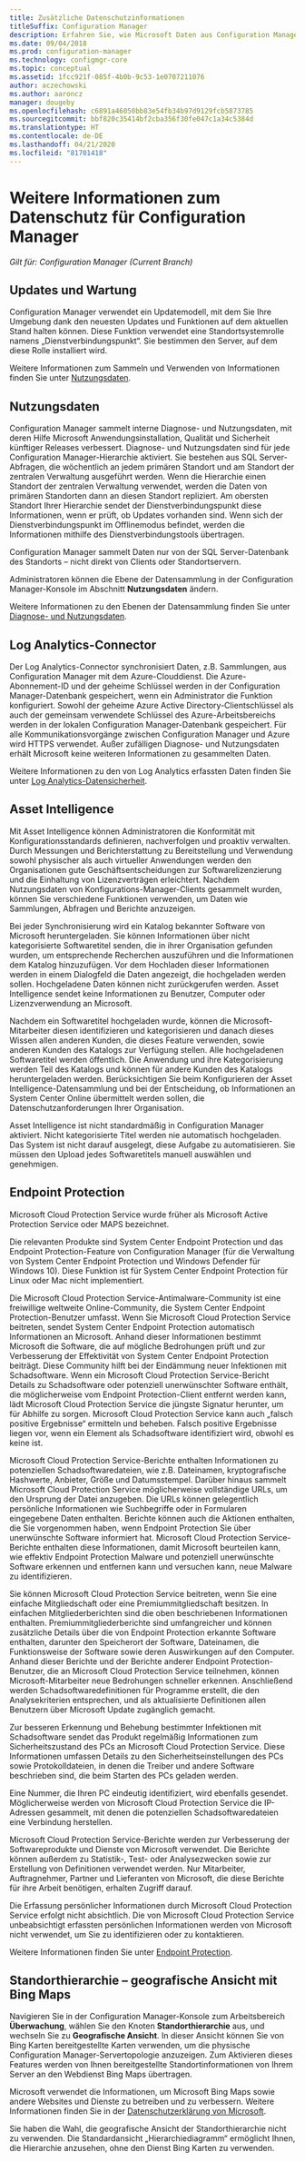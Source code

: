 ```yaml
---
title: Zusätzliche Datenschutzinformationen
titleSuffix: Configuration Manager
description: Erfahren Sie, wie Microsoft Daten aus Configuration Manager sammelt und verwendet.
ms.date: 09/04/2018
ms.prod: configuration-manager
ms.technology: configmgr-core
ms.topic: conceptual
ms.assetid: 1fcc921f-085f-4b0b-9c53-1e0707211076
author: aczechowski
ms.author: aaroncz
manager: dougeby
ms.openlocfilehash: c6891a46050bb83e54fb34b97d9129fcb5873785
ms.sourcegitcommit: bbf820c35414bf2cba356f30fe047c1a34c5384d
ms.translationtype: HT
ms.contentlocale: de-DE
ms.lasthandoff: 04/21/2020
ms.locfileid: "81701418"
---
```

# <a name="additional-information-about-privacy-for-configuration-manager"></a>Weitere Informationen zum Datenschutz für Configuration Manager

*Gilt für: Configuration Manager (Current Branch)*


## <a name="updates-and-servicing"></a>Updates und Wartung

Configuration Manager verwendet ein Updatemodell, mit dem Sie Ihre Umgebung dank den neuesten Updates und Funktionen auf dem aktuellen Stand halten können. Diese Funktion verwendet eine Standortsystemrolle namens „Dienstverbindungspunkt“. Sie bestimmen den Server, auf dem diese Rolle installiert wird. 

Weitere Informationen zum Sammeln und Verwenden von Informationen finden Sie unter [Nutzungsdaten](#usage-data).



## <a name="usage-data"></a>Nutzungsdaten

Configuration Manager sammelt interne Diagnose- und Nutzungsdaten, mit deren Hilfe Microsoft Anwendungsinstallation, Qualität und Sicherheit künftiger Releases verbessert.
Diagnose- und Nutzungsdaten sind für jede Configuration Manager-Hierarchie aktiviert. Sie bestehen aus SQL Server-Abfragen, die wöchentlich an jedem primären Standort und am Standort der zentralen Verwaltung ausgeführt werden. Wenn die Hierarchie einen Standort der zentralen Verwaltung verwendet, werden die Daten von primären Standorten dann an diesen Standort repliziert. Am obersten Standort Ihrer Hierarchie sendet der Dienstverbindungspunkt diese Informationen, wenn er prüft, ob Updates vorhanden sind. Wenn sich der Dienstverbindungspunkt im Offlinemodus befindet, werden die Informationen mithilfe des Dienstverbindungstools übertragen.

Configuration Manager sammelt Daten nur von der SQL Server-Datenbank des Standorts – nicht direkt von Clients oder Standortservern.

Administratoren können die Ebene der Datensammlung in der Configuration Manager-Konsole im Abschnitt **Nutzungsdaten** ändern.

Weitere Informationen zu den Ebenen der Datensammlung finden Sie unter [Diagnose- und Nutzungsdaten](../diagnostics/diagnostics-and-usage-data.md).



## <a name="log-analytics-connector"></a>Log Analytics-Connector

Der Log Analytics-Connector synchronisiert Daten, z.B. Sammlungen, aus Configuration Manager mit dem Azure-Clouddienst. Die Azure-Abonnement-ID und der geheime Schlüssel werden in der Configuration Manager-Datenbank gespeichert, wenn ein Administrator die Funktion konfiguriert. Sowohl der geheime Azure Active Directory-Clientschlüssel als auch der gemeinsam verwendete Schlüssel des Azure-Arbeitsbereichs werden in der lokalen Configuration Manager-Datenbank gespeichert. Für alle Kommunikationsvorgänge zwischen Configuration Manager und Azure wird HTTPS verwendet. Außer zufälligen Diagnose- und Nutzungsdaten erhält Microsoft keine weiteren Informationen zu gesammelten Daten. 

Weitere Informationen zu den von Log Analytics erfassten Daten finden Sie unter [Log Analytics-Datensicherheit](https://docs.microsoft.com/azure/log-analytics/log-analytics-data-security).



## <a name="asset-intelligence"></a>Asset Intelligence

Mit Asset Intelligence können Administratoren die Konformität mit Konfigurationsstandards definieren, nachverfolgen und proaktiv verwalten. Durch Messungen und Berichterstattung zu Bereitstellung und Verwendung sowohl physischer als auch virtueller Anwendungen werden den Organisationen gute Geschäftsentscheidungen zur Softwarelizenzierung und die Einhaltung von Lizenzverträgen erleichtert. Nachdem Nutzungsdaten von Konfigurations-Manager-Clients gesammelt wurden, können Sie verschiedene Funktionen verwenden, um Daten wie Sammlungen, Abfragen und Berichte anzuzeigen.

Bei jeder Synchronisierung wird ein Katalog bekannter Software von Microsoft heruntergeladen. Sie können Informationen über nicht kategorisierte Softwaretitel senden, die in ihrer Organisation gefunden wurden, um entsprechende Recherchen auszuführen und die Informationen dem Katalog hinzuzufügen. Vor dem Hochladen dieser Informationen werden in einem Dialogfeld die Daten angezeigt, die hochgeladen werden sollen. Hochgeladene Daten können nicht zurückgerufen werden. Asset Intelligence sendet keine Informationen zu Benutzer, Computer oder Lizenzverwendung an Microsoft.

Nachdem ein Softwaretitel hochgeladen wurde, können die Microsoft-Mitarbeiter diesen identifizieren und kategorisieren und danach dieses Wissen allen anderen Kunden, die dieses Feature verwenden, sowie anderen Kunden des Katalogs zur Verfügung stellen. Alle hochgeladenen Softwaretitel werden öffentlich. Die Anwendung und ihre Kategorisierung werden Teil des Katalogs und können für andere Kunden des Katalogs heruntergeladen werden. Berücksichtigen Sie beim Konfigurieren der Asset Intelligence-Datensammlung und bei der Entscheidung, ob Informationen an System Center Online übermittelt werden sollen, die Datenschutzanforderungen Ihrer Organisation.

Asset Intelligence ist nicht standardmäßig in Configuration Manager aktiviert. Nicht kategorisierte Titel werden nie automatisch hochgeladen. Das System ist nicht darauf ausgelegt, diese Aufgabe zu automatisieren. Sie müssen den Upload jedes Softwaretitels manuell auswählen und genehmigen.



## <a name="endpoint-protection"></a>Endpoint Protection

Microsoft Cloud Protection Service wurde früher als Microsoft Active Protection Service oder MAPS bezeichnet.

Die relevanten Produkte sind System Center Endpoint Protection und das Endpoint Protection-Feature von Configuration Manager (für die Verwaltung von System Center Endpoint Protection und Windows Defender für Windows 10). Diese Funktion ist für System Center Endpoint Protection für Linux oder Mac nicht implementiert.

Die Microsoft Cloud Protection Service-Antimalware-Community ist eine freiwillige weltweite Online-Community, die System Center Endpoint Protection-Benutzer umfasst. Wenn Sie Microsoft Cloud Protection Service beitreten, sendet System Center Endpoint Protection automatisch Informationen an Microsoft. Anhand dieser Informationen bestimmt Microsoft die Software, die auf mögliche Bedrohungen prüft und zur Verbesserung der Effektivität von System Center Endpoint Protection beiträgt. Diese Community hilft bei der Eindämmung neuer Infektionen mit Schadsoftware. Wenn ein Microsoft Cloud Protection Service-Bericht Details zu Schadsoftware oder potenziell unerwünschter Software enthält, die möglicherweise vom Endpoint Protection-Client entfernt werden kann, lädt Microsoft Cloud Protection Service die jüngste Signatur herunter, um für Abhilfe zu sorgen. Microsoft Cloud Protection Service kann auch „falsch positive Ergebnisse“ ermitteln und beheben. Falsch positive Ergebnisse liegen vor, wenn ein Element als Schadsoftware identifiziert wird, obwohl es keine ist. 

Microsoft Cloud Protection Service-Berichte enthalten Informationen zu potenziellen Schadsoftwaredateien, wie z.B. Dateinamen, kryptografische Hashwerte, Anbieter, Größe und Datumsstempel. Darüber hinaus sammelt Microsoft Cloud Protection Service möglicherweise vollständige URLs, um den Ursprung der Datei anzugeben. Die URLs können gelegentlich persönliche Informationen wie Suchbegriffe oder in Formularen eingegebene Daten enthalten. Berichte können auch die Aktionen enthalten, die Sie vorgenommen haben, wenn Endpoint Protection Sie über unerwünschte Software informiert hat. Microsoft Cloud Protection Service-Berichte enthalten diese Informationen, damit Microsoft beurteilen kann, wie effektiv Endpoint Protection Malware und potenziell unerwünschte Software erkennen und entfernen kann und versuchen kann, neue Malware zu identifizieren.

Sie können Microsoft Cloud Protection Service beitreten, wenn Sie eine einfache Mitgliedschaft oder eine Premiummitgliedschaft besitzen. In einfachen Mitgliederberichten sind die oben beschriebenen Informationen enthalten. Premiummitgliederberichte sind umfangreicher und können zusätzliche Details über die von Endpoint Protection erkannte Software enthalten, darunter den Speicherort der Software, Dateinamen, die Funktionsweise der Software sowie deren Auswirkungen auf den Computer. Anhand dieser Berichte und der Berichte anderer Endpoint Protection-Benutzer, die an Microsoft Cloud Protection Service teilnehmen, können Microsoft-Mitarbeiter neue Bedrohungen schneller erkennen. Anschließend werden Schadsoftwaredefinitionen für Programme erstellt, die den Analysekriterien entsprechen, und als aktualisierte Definitionen allen Benutzern über Microsoft Update zugänglich gemacht.

Zur besseren Erkennung und Behebung bestimmter Infektionen mit Schadsoftware sendet das Produkt regelmäßig Informationen zum Sicherheitszustand des PCs an Microsoft Cloud Protection Service. Diese Informationen umfassen Details zu den Sicherheitseinstellungen des PCs sowie Protokolldateien, in denen die Treiber und andere Software beschrieben sind, die beim Starten des PCs geladen werden.

Eine Nummer, die Ihren PC eindeutig identifiziert, wird ebenfalls gesendet. Möglicherweise werden von Microsoft Cloud Protection Service die IP-Adressen gesammelt, mit denen die potenziellen Schadsoftwaredateien eine Verbindung herstellen.

Microsoft Cloud Protection Service-Berichte werden zur Verbesserung der Softwareprodukte und Dienste von Microsoft verwendet. Die Berichte können außerdem zu Statistik-, Test- oder Analysezwecken sowie zur Erstellung von Definitionen verwendet werden. Nur Mitarbeiter, Auftragnehmer, Partner und Lieferanten von Microsoft, die diese Berichte für ihre Arbeit benötigen, erhalten Zugriff darauf.

Die Erfassung persönlicher Informationen durch Microsoft Cloud Protection Service erfolgt nicht absichtlich. Die von Microsoft Cloud Protection Service unbeabsichtigt erfassten persönlichen Informationen werden von Microsoft nicht verwendet, um Sie zu identifizieren oder zu kontaktieren.

Weitere Informationen finden Sie unter [Endpoint Protection](../../../protect/deploy-use/endpoint-protection.md).



## <a name="site-hierarchy--geographical-view-with-bing-maps"></a>Standorthierarchie – geografische Ansicht mit Bing Maps

Navigieren Sie in der Configuration Manager-Konsole zum Arbeitsbereich **Überwachung**, wählen Sie den Knoten **Standorthierarchie** aus, und wechseln Sie zu **Geografische Ansicht**. In dieser Ansicht können Sie von Bing Karten bereitgestellte Karten verwenden, um die physische Configuration Manager-Servertopologie anzuzeigen. Zum Aktivieren dieses Features werden von Ihnen bereitgestellte Standortinformationen von Ihrem Server an den Webdienst Bing Maps übertragen.

Microsoft verwendet die Informationen, um Microsoft Bing Maps sowie andere Websites und Dienste zu betreiben und zu verbessern. Weitere Informationen finden Sie in der [Datenschutzerklärung von Microsoft](https://go.microsoft.com/fwlink/?LinkId=823548).

Sie haben die Wahl, die geografische Ansicht der Standorthierarchie nicht zu verwenden. Die Standardansicht „Hierarchiediagramm“ ermöglicht Ihnen, die Hierarchie anzusehen, ohne den Dienst Bing Karten zu verwenden.
